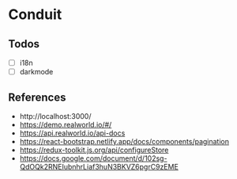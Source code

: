 # Conduit

## Todos
- [ ] i18n
- [ ] darkmode

## References
- http://localhost:3000/
- https://demo.realworld.io/#/
- https://api.realworld.io/api-docs
- https://react-bootstrap.netlify.app/docs/components/pagination
- https://redux-toolkit.js.org/api/configureStore
- https://docs.google.com/document/d/102sg-QdOQk2RNEIubnhrLiaf3huN3BKVZ6pgrC9zEME
